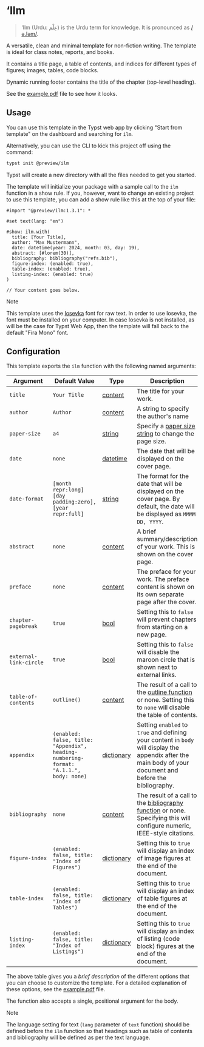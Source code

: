 # ‘Ilm

> ‘Ilm (Urdu: عِلْم) is the Urdu term for knowledge. It is pronounced as [/ə.ləm/](https://en.wiktionary.org/wiki/%D8%B9%D9%84%D9%85#Urdu).

A versatile, clean and minimal template for non-fiction writing. The template is ideal for
class notes, reports, and books.

It contains a title page, a table of contents, and indices for different types of figures;
images, tables, code blocks.

Dynamic running footer contains the title of the chapter (top-level heading).

See the [example.pdf](https://github.com/talal/ilm/blob/main/example.pdf) file to see how it looks.

## Usage

You can use this template in the Typst web app by clicking "Start from template" on the
dashboard and searching for `ilm`.

Alternatively, you can use the CLI to kick this project off using the command:

```sh
typst init @preview/ilm
```

Typst will create a new directory with all the files needed to get you started.

The template will initialize your package with a sample call to the `ilm` function in a
show rule. If you, however, want to change an existing project to use this template, you
can add a show rule like this at the top of your file:

```typ
#import "@preview/ilm:1.3.1": *

#set text(lang: "en")

#show: ilm.with(
  title: [Your Title],
  author: "Max Mustermann",
  date: datetime(year: 2024, month: 03, day: 19),
  abstract: [#lorem(30)],
  bibliography: bibliography("refs.bib"),
  figure-index: (enabled: true),
  table-index: (enabled: true),
  listing-index: (enabled: true)
)

// Your content goes below.
```

> [!NOTE]
> This template uses the [Iosevka] font for raw text. In order to use Iosevka,
> the font must be installed on your computer. In case Iosevka is not installed, as will be
> the case for Typst Web App, then the template will fall back to the default "Fira Mono"
> font.

## Configuration

This template exports the `ilm` function with the following named arguments:

| Argument | Default Value | Type | Description |
| --- | --- | --- | --- |
| `title` | `Your Title` | [content] | The title for your work. |
| `author` | `Author` | [content] | A string to specify the author's name |
| `paper-size` | `a4` | [string] | Specify a [paper size string] to change the page size. |
| `date` | `none` | [datetime] | The date that will be displayed on the cover page. |
| `date-format` | `[month repr:long] [day padding:zero], [year repr:full]` | [string] | The format for the date that will be displayed on the cover page. By default, the date will be displayed as `MMMM DD, YYYY`. |
| `abstract` | `none` | [content] | A brief summary/description of your work. This is shown on the cover page. |
| `preface` | `none` | [content] | The preface for your work. The preface content is shown on its own separate page after the cover. |
| `chapter-pagebreak` | `true` | [bool] | Setting this to `false` will prevent chapters from starting on a new page. |
| `external-link-circle` | `true` | [bool] | Setting this to `false` will disable the maroon circle that is shown next to external links. |
| `table-of-contents` | `outline()` | [content] | The result of a call to the [outline function][outline] or none. Setting this to `none` will disable the table of contents. |
| `appendix` | `(enabled: false, title: "Appendix", heading-numbering-format: "A.1.1.", body: none)` | [dictionary] | Setting `enabled` to `true` and defining your content in `body` will display the appendix after the main body of your document and before the bibliography. |
| `bibliography` | `none` | [content] | The result of a call to the [bibliography function][bibliography] or none. Specifying this will configure numeric, IEEE-style citations. |
| `figure-index` | `(enabled: false, title: "Index of Figures")` | [dictionary] | Setting this to `true` will display an index of image figures at the end of the document. |
| `table-index` | `(enabled: false, title: "Index of Tables")` | [dictionary] | Setting this to `true` will display an index of table figures at the end of the document. |
| `listing-index` | `(enabled: false, title: "Index of Listings")` | [dictionary] | Setting this to `true` will display an index of listing (code block) figures at the end of the document. |

The above table gives you a _brief description_ of the different options that you can
choose to customize the template. For a detailed explanation of these options, see the
[example.pdf](https://github.com/talal/ilm/blob/main/example.pdf) file.

The function also accepts a single, positional argument for the body.

> [!NOTE]
> The language setting for text (`lang` parameter of `text` function) should be
> defined before the `ilm` function so that headings such as table of contents and
> bibliography will be defined as per the text language.

[iosevka]: https://typeof.net/Iosevka/
[bibliography]: https://typst.app/docs/reference/model/bibliography/
[outline]: https://typst.app/docs/reference/model/outline/
[bool]: https://typst.app/docs/reference/foundations/bool/
[content]: https://typst.app/docs/reference/foundations/content/
[datetime]: https://typst.app/docs/reference/foundations/datetime/
[dictionary]: https://typst.app/docs/reference/foundations/dictionary/
[paper size string]: https://typst.app/docs/reference/layout/page#parameters-paper
[string]: https://typst.app/docs/reference/foundations/str/
